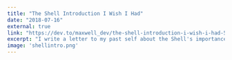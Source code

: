 ```yaml
---
title: "The Shell Introduction I Wish I Had"
date: "2018-07-16"
external: true
link: "https://dev.to/maxwell_dev/the-shell-introduction-i-wish-i-had-551k"
excerpt: "I write a letter to my past self about the Shell's importance I wish I'd focused on earlier in my career."
image: 'shellintro.png'
---
```

